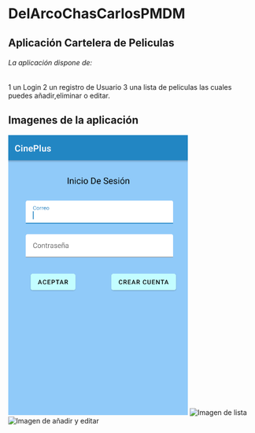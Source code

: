 # DelArcoChasCarlosPMDM

## Aplicación Cartelera de Peliculas

###### La aplicación dispone de:
 1 un Login
 2 un registro de Usuario
 3 una lista de peliculas las cuales puedes añadir,eliminar o editar.

## Imagenes de la aplicación

![Imagen de Login](imagenes/Loggin.png)
![Imagen de lista](Lista.png)
![Imagen de añadir y editar](Editar.png)